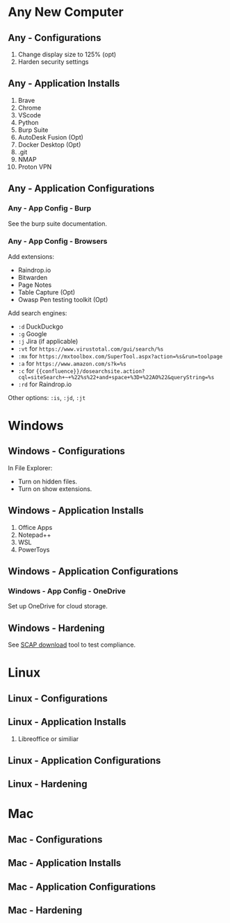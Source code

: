 # Any New Computer
## Any - Configurations
1. Change display size to 125% (opt)
2. Harden security settings
## Any - Application Installs
1. Brave
2. Chrome
3. VScode
4. Python
5. Burp Suite
6. AutoDesk Fusion (Opt)
7. Docker Desktop (Opt)
8. .git
9. NMAP
10. Proton VPN
## Any - Application Configurations
### Any - App Config - Burp
See the burp suite documentation. 
### Any - App Config - Browsers 
Add extensions:
- Raindrop.io
- Bitwarden
- Page Notes
- Table Capture (Opt)
- Owasp Pen testing toolkit (Opt)

Add search engines:
- `:d` DuckDuckgo
- `:g` Google
- `:j` Jira (if applicable)
- `:vt` for `https://www.virustotal.com/gui/search/%s`
- `:mx` for `https://mxtoolbox.com/SuperTool.aspx?action=%s&run=toolpage`
- `:a` for `https://www.amazon.com/s?k=%s`
- `:c` for `{{confluence}}/dosearchsite.action?cql=siteSearch+~+%22%s%22+and+space+%3D+%22AO%22&queryString=%s`
- `:rd` for Raindrop.io

Other options: `:is`, `:jd`, `:jt`

# Windows
## Windows - Configurations
In File Explorer:
- Turn on hidden files.
- Turn on show extensions. 
## Windows - Application Installs
1. Office Apps
2. Notepad++
3. WSL
4. PowerToys
## Windows - Application Configurations
### Windows - App Config - OneDrive
Set up OneDrive for cloud storage. 
## Windows - Hardening
See [SCAP download](https://public.cyber.mil/stigs/scap/) tool to test compliance. 

# Linux 
## Linux - Configurations
## Linux - Application Installs
1. Libreoffice or similiar
## Linux - Application Configurations
## Linux - Hardening

# Mac
## Mac - Configurations
## Mac - Application Installs
## Mac - Application Configurations
## Mac - Hardening
